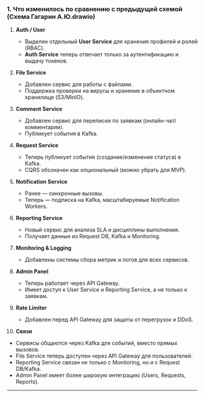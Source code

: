 ### 1. Что изменилось по сравнению с предыдущей схемой (Схема Гагарин А.Ю.drawio)

1. **Auth / User**
   - Выделен отдельный **User Service** для хранения профилей и ролей (RBAC).
   - **Auth Service** теперь отвечает только за аутентификацию и выдачу токенов.

2. **File Service**
   - Добавлен сервис для работы с файлами.
   - Поддержка проверки на вирусы и хранение в объектном хранилище (S3/MinIO).

3. **Comment Service**
   - Добавлен сервис для переписки по заявкам (онлайн-чат/комментарии).
   - Публикует события в Kafka.

4. **Request Service**
   - Теперь публикует события (создание/изменение статуса) в Kafka.
   - CQRS обозначен как опциональный (можно убрать для MVP).

5. **Notification Service**
   - Ранее — синхронные вызовы.
   - Теперь — подписка на Kafka, масштабируемые Notification Workers.

6. **Reporting Service**
   - Новый сервис для анализа SLA и дисциплины выполнения.
   - Получает данные из Request DB, Kafka и Monitoring.

7. **Monitoring & Logging**
   - Добавлены системы сбора метрик и логов для всех сервисов.

8. **Admin Panel**
   - Теперь работает через API Gateway.
   - Имеет доступ к User Service и Reporting Service, а не только к заявкам.

9. **Rate Limiter**
   - Добавлен перед API Gateway для защиты от перегрузок и DDoS.

10. **Связи**
   - Сервисы общаются через Kafka для событий, вместо прямых вызовов.
   - File Service теперь доступен через API Gateway для пользователей.
   - Reporting Service связан не только с Monitoring, но и с Request DB/Kafka.
   - Admin Panel имеет более широкую интеграцию (Users, Requests, Reports).

---